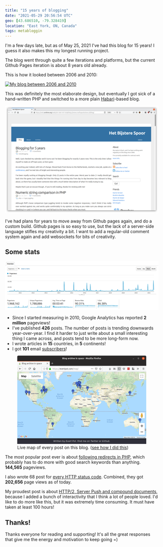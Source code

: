 ```yaml
---
title: "15 years of blogging"
date: "2021-05-29 20:56:54 UTC"
geo: [43.686510, -79.328419]
location: "East York, ON, Canada"
tags: metabloggin
---
```


<link href="/assets/css/request-simulator.css" rel="stylesheet" type="text/css" />
<script src="/assets/js/request-simulator.js"></script>

I'm a few days late, but as of May 25, 2021 I've had this blog for 15 years!
I guess it also makes this my longest running project.

The blog went through quite a few iterations and platforms, but the current
Github Pages iteration is about 8 years old already.

This is how it looked between 2006 and 2010:

<a href="https://evertpot.com/resources/files/posts/bijsterespoorv2.png"><img src="https://evertpot.com/resources/files/posts/bijsterespoorv2.png" alt="My blog between 2006 and 2010" style="max-width:100%" /></a>

This was definitely the most elaborate design, but eventually I got sick of a
hand-written PHP and switched to a more plain [Habari][1]-based blog.


<a href="/assets/posts/blog-15-years/2011.png?2"><img src="/assets/posts/blog-15-years/2011.png?2" style="max-width:100%" alt="Habari Blog from 2011" /></a>

I've had plans for years to move away from Github pages again, and do a custom
build. Github pages is so easy to use, but the lack of a server-side language
stifles my creativity a bit. I want to add a regular-old comment system again
and add websockets for bits of creativity.

## Some stats

<a href="/assets/posts/blog-15-years/ga.png"><img src="/assets/posts/blog-15-years/ga.png" style="max-width:100%" alt="Habari Blog from ga" /></a>

* Since I started measuring in 2010, Google Analytics has reported
  **2 million** pageviews!
* I've published **426** posts. The number of posts is trending downwards
  year-over-year. I find it harder to just write about a small interesting
  thing I came across, and posts tend to be more long-form now.
* I wrote articles in **15** countries, in **5** continents!
* I got **101** email [subscribers][6]!

<figure>
  <a href="/map"><img src="/resources/images/posts/map/blog-map.png" style="max-width: 100%" /></a>
  <figcaption>Live map of every post on this blog. (<a href="https://evertpot.com/blog-archive-in-space/
">see how I did this</a>)</figcaption>
</figure>

The most popular post ever is about [following redirects in PHP][2], which
probably has to do more with good search keywords than anything. **144,565**
pageviews.

I also wrote 68 post for [every HTTP status code][3]. Combined, they got
**202,656** page views as of today.

My proudest post is about [HTTP/2, Server Push and compound documents][4],
because I added a bunch of interactivity that I think a lot of people loved.
I'd like to do more like this, but it was extremely time consuming. It must have
taken at least 100 hours!

## Thanks!

Thanks everyone for reading and supporting! It's all the great responses that
give me the energy and motivation to keep going =)


[1]: https://en.wikipedia.org/wiki/Habari
[2]: https://evertpot.com/curl-redirect-requestbody/
[3]: https://evertpot.com/http/
[4]: https://evertpot.com/h2-parallelism/
[5]: https://evertpot.com/blog-archive-in-space/
[6]: https://evertpot.com/subscribe/
